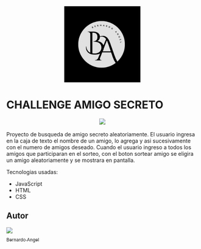 <div align="center">
  <img src="https://github.com/angel010896/challenge-amigo-secreto/blob/main/assets/logo.png?raw=true" alt="Logo del proyecto" width="200" />
</div>

# CHALLENGE AMIGO SECRETO

<div align="center">
   <img src="https://img.shields.io/badge/Status-Terminado-blue?style=flat-square">
</div>

Proyecto de busqueda de amigo secreto aleatoriamente. El usuario ingresa en la caja de texto el nombre de un amigo, lo agrega y asi sucesivamente con el numero de amigos deseado. Cuando el usuario ingreso a todos los amigos que participaran en el sorteo, con el boton sortear amigo se eligira un amigo aleatoriamente y se mostrara en pantalla. 

Tecnologias usadas:
- JavaScript
- HTML
- CSS

## Autor
[<img src="https://avatars.githubusercontent.com/u/123611473" width=115><br><sub>Bernardo Angel</sub>](https://github.com/angel010896)
